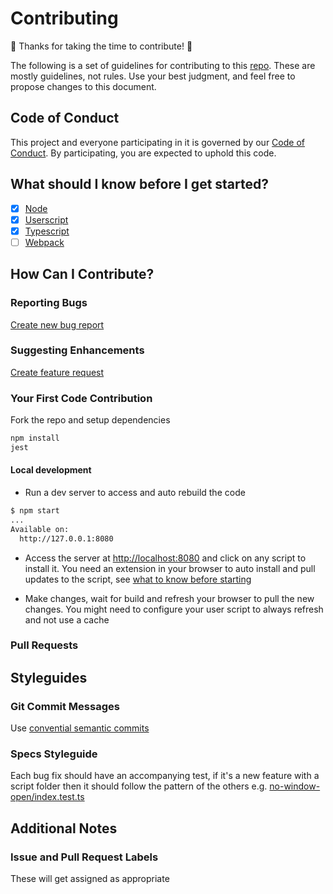 # Contributing

:tada: Thanks for taking the time to contribute! :tada:

The following is a set of guidelines for contributing to this [repo](https://github.com/iamogbz/oh-my-scripts).
These are mostly guidelines, not rules. Use your best judgment, and feel free to propose changes to this document.

## Code of Conduct

This project and everyone participating in it is governed by our [Code of Conduct](CODE_OF_CONDUCT.md). By participating, you are expected to uphold this code.

## What should I know before I get started?

- [x] [Node](https://nodejs.org/en/download/package-manager/)
- [x] [Userscript](https://openuserjs.org/about/Userscript-Beginners-HOWTO)
- [x] [Typescript](https://www.typescriptlang.org/docs)
- [ ] [Webpack](https://webpack.js.org/concepts/)

## How Can I Contribute?

### Reporting Bugs

[Create new bug report](https://github.com/iamogbz/oh-my-scripts/issues/new?assignees=&labels=&template=bug_report.md)

### Suggesting Enhancements

[Create feature request](https://github.com/iamogbz/oh-my-scripts/issues/new?assignees=&labels=&template=feature_request.md)

### Your First Code Contribution

Fork the repo and setup dependencies

```sh
npm install
jest
```

#### Local development

* Run a dev server to access and auto rebuild the code

```sh
$ npm start
...
Available on:
  http://127.0.0.1:8080
```

* Access the server at <http://localhost:8080> and click on any script to install it. You need an extension in your browser to auto install and pull updates to the script, see [what to know before starting](#what-should-i-know-before-i-get-started)

* Make changes, wait for build and refresh your browser to pull the new changes. You might need to configure your user script to always refresh and not use a cache

### Pull Requests

## Styleguides

### Git Commit Messages

Use [convential semantic commits](https://www.conventionalcommits.org/en/v1.0.0/#summary)

### Specs Styleguide

Each bug fix should have an accompanying test, if it's a new feature with a script folder then it should follow the pattern of the others e.g. [no-window-open/index.test.ts](https://github.com/iamogbz/oh-my-scripts/blob/master/scripts/no-window-open/index.test.ts)

## Additional Notes

### Issue and Pull Request Labels

These will get assigned as appropriate